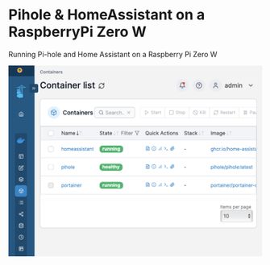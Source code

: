 # Pihole & HomeAssistant on a RaspberryPi Zero W
Running Pi-hole and Home Assistant on a Raspberry Pi Zero W

<img src="Portainer.png"> 
